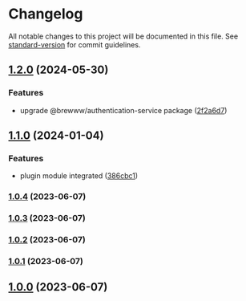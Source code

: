# Changelog

All notable changes to this project will be documented in this file. See [standard-version](https://github.com/conventional-changelog/standard-version) for commit guidelines.

## [1.2.0](https://github.com/BrewInteractive/authentication-service-nestjs-hasura-plugin/compare/v1.1.0...v1.2.0) (2024-05-30)


### Features

* upgrade @brewww/authentication-service package ([2f2a6d7](https://github.com/BrewInteractive/authentication-service-nestjs-hasura-plugin/commit/2f2a6d7191ff582eac8d5cd190d1cab69ef66dac))

## [1.1.0](https://github.com/BrewInteractive/authentication-service-nestjs-hasura-plugin/compare/v1.0.4...v1.1.0) (2024-01-04)


### Features

* plugin module integrated ([386cbc1](https://github.com/BrewInteractive/authentication-service-nestjs-hasura-plugin/commit/386cbc1a5f45acc8fdfff4b76707a81e1c0de071))

### [1.0.4](https://github.com/BrewInteractive/authentication-service-nestjs-hasura-plugin/compare/v1.0.3...v1.0.4) (2023-06-07)

### [1.0.3](https://github.com/BrewInteractive/authentication-service-nestjs-hasura-plugin/compare/v1.0.2...v1.0.3) (2023-06-07)

### [1.0.2](https://github.com/BrewInteractive/authentication-service-nestjs-hasura-plugin/compare/v1.0.1...v1.0.2) (2023-06-07)

### [1.0.1](https://github.com/BrewInteractive/authentication-service-nestjs-hasura-plugin/compare/v1.1.0...v1.0.1) (2023-06-07)

## [1.0.0](https://github.com/BrewInteractive/authentication-service-nestjs-hasura-plugin/compare/v1.1.0...v1.0.0) (2023-06-07)

